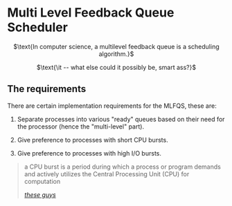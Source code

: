# Multi Level Feedback Queue Scheduler

<div style="text-align: center;">
$\text{In computer science, a multilevel feedback queue is a scheduling algorithm.}$

$\text{\it -- what else could it possibly be, smart ass?}$
</div>

## The requirements

There are certain implementation requirements for the MLFQS, these are:

1. Separate processes into various "ready" queues based on their need for the
   processor (hence the "multi-level" part).

1. Give preference to processes with short CPU bursts.

1. Give preference to processes with high I/O bursts.

> a CPU burst is a period during which a process or program demands and actively
> utilizes the Central Processing Unit (CPU) for computation
>
> [*these guys*](https://www.baeldung.com/cs/cpu-io-burst-cycles)



